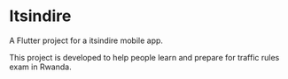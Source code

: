 # Itsindire

A Flutter project for a itsindire mobile app.

This project is developed to help people learn and prepare for traffic rules exam in Rwanda.
